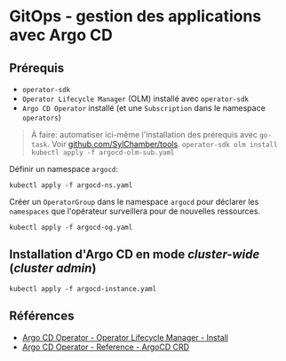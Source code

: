 # GitOps - gestion des applications avec Argo CD

## Prérequis

- `operator-sdk`
- `Operator Lifecycle Manager` (OLM) installé avec `operator-sdk`
- `Argo CD Operator` installé (et une `Subscription` dans le namespace `operators`)

> À faire: automatiser ici-même l'installation des prérequis avec `go-task`.
> Voir [github.com/SylChamber/tools](https://github.com/SylChamber/tools).
> `operator-sdk olm install`
> `kubectl apply -f argocd-olm-sub.yaml`

Définir un namespace `argocd`:

```shell
kubectl apply -f argocd-ns.yaml
```

Créer un `OperatorGroup` dans le namespace `argocd` pour déclarer les `namespaces` que l'opérateur surveillera pour de nouvelles ressources.

```shell
kubectl apply -f argocd-og.yaml
```

## Installation d'Argo CD en mode _cluster-wide_ (_cluster admin_)

```shell
kubectl apply -f argocd-instance.yaml
```

## Références

- [Argo CD Operator - Operator Lifecycle Manager - Install](https://argocd-operator.readthedocs.io/en/latest/install/olm/)
- [Argo CD Operator - Reference - ArgoCD CRD](https://argocd-operator.readthedocs.io/en/latest/reference/argocd/)
